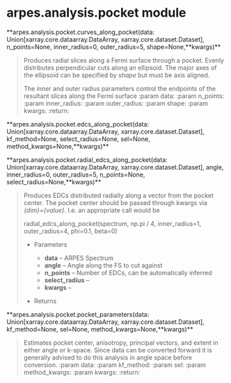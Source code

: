 # arpes.analysis.pocket module

**arpes.analysis.pocket.curves\_along\_pocket(data:
Union\[xarray.core.dataarray.DataArray, xarray.core.dataset.Dataset\],
n\_points=None, inner\_radius=0, outer\_radius=5,
shape=None,**kwargs)\*\*

> Produces radial slices along a Fermi surface through a pocket. Evenly
> distributes perpendicular cuts along an ellipsoid. The major axes of
> the ellipsoid can be specified by *shape* but must be axis aligned.
> 
> The inner and outer radius parameters control the endpoints of the
> resultant slices along the Fermi surface :param data: :param
> n\_points: :param inner\_radius: :param outer\_radius: :param shape:
> :param kwargs: :return:

**arpes.analysis.pocket.edcs\_along\_pocket(data:
Union\[xarray.core.dataarray.DataArray, xarray.core.dataset.Dataset\],
kf\_method=None, select\_radius=None, sel=None,
method\_kwargs=None,**kwargs)\*\*

**arpes.analysis.pocket.radial\_edcs\_along\_pocket(data:
Union\[xarray.core.dataarray.DataArray, xarray.core.dataset.Dataset\],
angle, inner\_radius=0, outer\_radius=5, n\_points=None,
select\_radius=None,**kwargs)\*\*

> Produces EDCs distributed radially along a vector from the pocket
> center. The pocket center should be passed through kwargs via
> *{dim}={value}*. I.e. an appropriate call would be
> 
> radial\_edcs\_along\_pocket(spectrum, np.pi / 4, inner\_radius=1,
> outer\_radius=4, phi=0.1, beta=0)
> 
>   - Parameters
>     
>       - **data** – ARPES Spectrum
>       - **angle** – Angle along the FS to cut against
>       - **n\_points** – Number of EDCs, can be automatically inferred
>       - **select\_radius** –
>       - **kwargs** –
> 
>   - Returns

**arpes.analysis.pocket.pocket\_parameters(data:
Union\[xarray.core.dataarray.DataArray, xarray.core.dataset.Dataset\],
kf\_method=None, sel=None, method\_kwargs=None,**kwargs)\*\*

> Estimates pocket center, anisotropy, principal vectors, and extent in
> either angle or k-space. Since data can be converted forward it is
> generally advised to do this analysis in angle space before
> conversion. :param data: :param kf\_method: :param sel: :param
> method\_kwargs: :param kwargs: :return:
